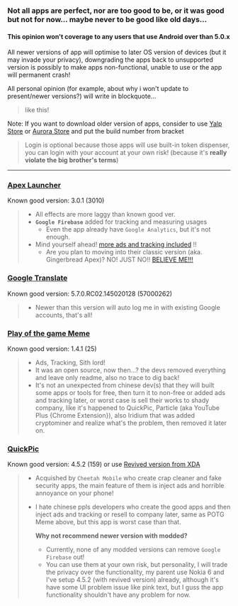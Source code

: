 ### Not all apps are perfect, nor are too good to be, or it was good but not for now... maybe never to be good like old days...

#### This opinion won't coverage to any users that use Android over than 5.0.x
All newer versions of app will optimise to later OS version of devices (but it may invade your privacy), downgrading the apps back to unsupported version is possibly to make apps non-functional, unable to use or the app will permanent crash!

All personal opinion (for example, about why i won't update to present/newer versions?) will write in blockquote...
> like this!

Note: If you want to download older version of apps, consider to use [Yalp Store](https://github.com/yeriomin/YalpStore) or [Aurora Store](https://forum.xda-developers.com/android/apps-games/galaxy-playstore-alternative-t3739733) and put the build number from bracket
> Login is optional because those apps will use built-in token dispenser, you can login with your account at your own risk! (because it's **really violate the big brother's terms**)

- - - - -

### [Apex Launcher](https://play.google.com/store/apps/details?id=com.anddoes.launcher)
Known good version: 3.0.1 (3010)
> - All effects are more laggy than known good ver.
> - **`Google Firebase`** added for tracking and measuring usages
>   - Even the app already have `Google Analytics`, but it's not enough.
> - Mind yourself ahead! [more ads and tracking included](https://reports.exodus-privacy.eu.org/en/reports/search/com.anddoes.launcher) !!
>   - Are you plan to moving into their classic version (aka. Gingerbread Apex)? NO! JUST NO!! [BELIEVE ME!!!](https://reports.exodus-privacy.eu.org/en/reports/65345)

### [Google Translate](https://play.google.com/store/apps/details?id=com.google.android.apps.translate)
Known good version: 5.7.0.RC02.145020128 (57000262)
> - Newer than this version will auto log me in with existing Google accounts, that's all!

### [Play of the game Meme](https://play.google.com/store/apps/details?id=net.atlassc.playofthegamememe)
Known good version: 1.4.1 (25)
> - Ads, Tracking, Sith lord!
> - It was an open source, now then...? the devs removed everything and leave only readme, also no trace to dig back!
> - It's not an unexpected from chinese dev(s) that they will built some apps or tools for free, then turn it to non-free or added ads and tracking later, or worst case is sell their works to shady company, like it's happened to QuickPic, Particle (aka YouTube Plus {Chrome Extension}), also Iridium that was added cryptominer and realize what's the problem, then removed it later on.

### [QuickPic](https://play.google.com/store/apps/details?id=com.alensw.PicFolder)
Known good version: 4.5.2 (159) or use [Revived version from XDA](https://forum.xda-developers.com/android/apps-games/app-quickpic-v4-5-2-classic-version-t3204543)
> - Acquished by `Cheetah Mobile` who create crap cleaner and fake security apps, the main feature of them is inject ads and horrible annoyance on your phone!
> - I hate chinese ppls developers who create the good apps and then inject ads and tracking or resell to company later, same as POTG Meme above, but this app is worst case than that.
>   
>   **Why not recommend newer version with modded?**
>   - Currently, none of any modded versions can remove `Google Firebase` out!
>   - You can use them at your own risk, but personality, I will trade the privacy over the functionality, my parent use Nokia 6 and I've setup 4.5.2 (with revived version) already, although it's have some UI problem issue like pink text, but I guss the app functionality shouldn't have any problem for now.
